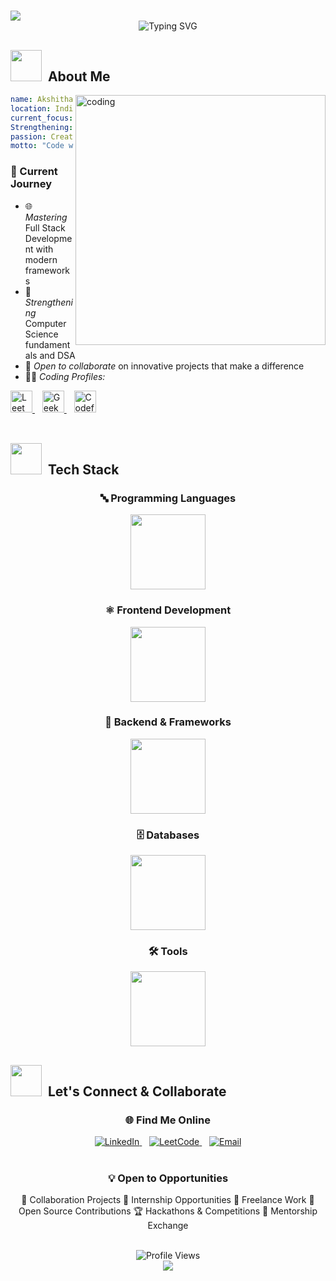 # <div align="center">

  <img src="https://capsule-render.vercel.app/api?type=waving&color=0:6a0572,50:b9379d,100:4a00e0&height=200&section=header&text=Hey%20There!%20I'm%20Akshitha%20Yadav%20👋&fontSize=40&fontColor=ffffff&animation=twinkling&fontAlignY=40&desc=Welcome%20to%20my%20GitHub%20Profile!&descAlignY=65&descAlign=50&descSize=16"/>

<div align="center">

  <!-- Typing animation instead of static name repeat -->
  <img src="https://readme-typing-svg.herokuapp.com?font=JetBrains+Mono&size=22&pause=1000&color=F075AA&center=true&vCenter=true&width=700&lines=🚀+Computer+Science+Student+%7C+Aspiring+SDE;🏆+Top+250+Walmart+CodeHers+2025;💻+500%2B+LeetCode+Problems+Solved;🌟+Building+impactful+tech+one+line+at+a+time!" alt="Typing SVG" />

</div>


## <img src="https://user-images.githubusercontent.com/74038190/213844263-a8897a51-32f4-4b3b-b5c2-e1528b89f6f3.png" width="50px" /> &nbsp;About Me

<img align="right" alt="coding" width="400" src="https://user-images.githubusercontent.com/59734313/157189039-c09b3e38-9f42-42c0-ab54-14f1574190a7.gif">

```yaml
name: Akshitha Yadav
location: India
current_focus: DSA & Full Stack Development 
Strengthening: Computer Science fundamentals and DSA
passion: Creating impactful solutions through elegant code
motto: "Code with purpose, learn with curiosity"
```

### 🎯 Current Journey
- 🌐 *Mastering* Full Stack Development with modern frameworks
- 🧠 *Strengthening* Computer Science fundamentals and DSA
- 🤝 *Open to collaborate* on innovative projects that make a difference
- 👩‍💻 *Coding Profiles:*  

<div align="left">

<a href="https://leetcode.com/akshitha_10-b32_" target="_blank">
  <img src="https://cdn.jsdelivr.net/gh/devicons/devicon/icons/leetcode/leetcode-original.svg" width="35" alt="LeetCode" />
</a>
&nbsp;&nbsp;
<a href="https://www.geeksforgeeks.org/user/akshithayadav_b/" target="_blank">
  <img src="https://upload.wikimedia.org/wikipedia/commons/4/43/GeeksforGeeks.svg" width="35" alt="GeeksforGeeks" />
</a>
&nbsp;&nbsp;
<a href="https://codeforces.com/profile/Akshithayadav-b" target="_blank">
  <img src="https://sta.codeforces.com/s/85907/images/codeforces-logo-with-telegram.png" width="35" alt="Codeforces" />
</a>

</div>



<br clear="right"/>

## <img src="https://user-images.githubusercontent.com/74038190/212257472-08e52665-c503-4bd9-aa20-f5a4dae769b5.gif" width="50"> &nbsp;Tech Stack

<div align="center">

  <h3>🔤 Programming Languages</h3>
  <img src="https://skillicons.dev/icons?i=java,python,javascript,c&theme=dark&perline=6" style="width:120px; height:auto;" />

  <h3>⚛ Frontend Development</h3>
  <img src="https://skillicons.dev/icons?i=html,css,react,tailwind&theme=dark&perline=4" style="width:120px; height:auto;" />

  <h3>🔧 Backend & Frameworks</h3>
  <img src="https://skillicons.dev/icons?i=nodejs,express,django,flask&theme=dark&perline=5" style="width:120px; height:auto;" />

  <h3>🗄 Databases</h3>
  <img src="https://skillicons.dev/icons?i=mysql,mongodb,postgresql&theme=dark&perline=4" style="width:120px; height:auto;" />

  <h3>🛠 Tools</h3>
  <img src="https://skillicons.dev/icons?i=git,github,vscode,postman,linux&theme=dark&perline=6" style="width:120px; height:auto;" />

</div>


## <img src="https://user-images.githubusercontent.com/74038190/216122041-518ac897-8d92-4c6b-9b3f-ca01dcaf38ee.png" width="50" /> &nbsp;Let's Connect & Collaborate

<div align="center">

### 🌐 Find Me Online
<a href="https://linkedin.com/in/akshitha-yadav-bathula-9ab324259" target="_blank">
  <img src="https://img.shields.io/badge/LinkedIn-Let's%20Connect-0077B5?style=for-the-badge&logo=linkedin&logoColor=white&labelColor=0077B5&color=667eea" alt="LinkedIn" />
</a>
&nbsp;&nbsp;
<a href="https://www.leetcode.com/akshitha_10-b32_" target="_blank"> 
  <img src="https://img.shields.io/badge/LeetCode-Solve%20Together-FFA116?style=for-the-badge&logo=leetcode&logoColor=white&labelColor=FFA116&color=F075AA" alt="LeetCode" />
</a>
&nbsp;&nbsp;
<a href="mailto:akshithayadavbathula27@gmail.com">
  <img src="https://img.shields.io/badge/Email-Say%20Hello-D14836?style=for-the-badge&logo=gmail&logoColor=white&labelColor=D14836&color=764ba2" alt="Email" />
</a>
<br><br>

### 💡 Open to Opportunities

🤝 Collaboration Projects    🚀 Internship Opportunities
💼 Freelance Work           🎯 Open Source Contributions
🏆 Hackathons & Competitions 🌱 Mentorship Exchange


<br>

<img src="https://komarev.com/ghpvc/?username=akshithayadav&style=for-the-badge&color=667eea&labelColor=0D1117&label=Profile+Views" alt="Profile Views" />


<div align="center">
  <img src="https://capsule-render.vercel.app/api?type=waving&color=0:6a0572,50:b9379d,100:4a00e0&height=200&section=footer&text=Thanks%20for%20visiting!&fontSize=28&fontColor=ffffff&animation=twinkling&fontAlignY=40&desc=Always%20learning%2C%20always%20growing%2C%20always%20coding%20💻&descAlign=50&descAlignY=70&descSize=16" />
</div>

